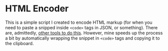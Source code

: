 # HTML Encoder

This is a simple script I created to encode HTML markup (for when you need to paste a snipped inside `<code>` tags in JSON, or something). There are, admittedly, [other tools to do this](https://codebeautify.org/html-encode-string). However, mine speeds up the process a bit by automatically wrapping the snippet in `<code>` tags and copying it to the clipboard.

